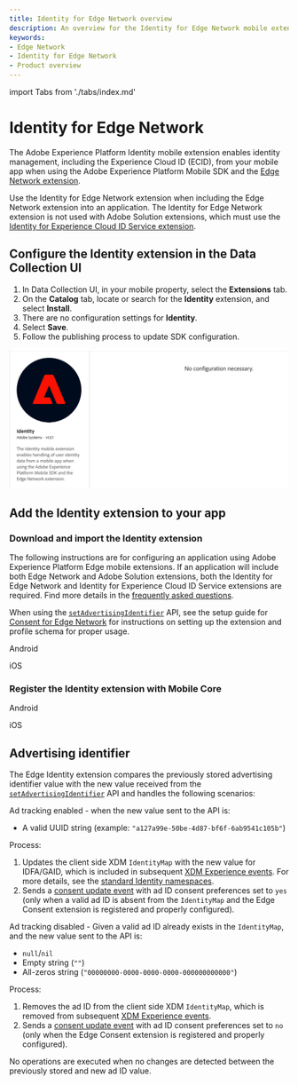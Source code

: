```yaml
---
title: Identity for Edge Network overview
description: An overview for the Identity for Edge Network mobile extension.
keywords:
- Edge Network
- Identity for Edge Network
- Product overview
---
```


import Tabs from './tabs/index.md'

# Identity for Edge Network

The Adobe Experience Platform Identity mobile extension enables identity management, including the Experience Cloud ID (ECID), from your mobile app when using the Adobe Experience Platform Mobile SDK and the [Edge Network extension](../edge-network/index.md).

Use the Identity for Edge Network extension when including the Edge Network extension into an application. The Identity for Edge Network extension is not used with Adobe Solution extensions, which must use the [Identity for Experience Cloud ID Service extension](../../home/base/mobile-core/identity/index.md).

## Configure the Identity extension in the Data Collection UI

1. In Data Collection UI, in your mobile property, select the **Extensions** tab.
2. On the **Catalog** tab, locate or search for the **Identity** extension, and select **Install**.
3. There are no configuration settings for **Identity**.
4. Select **Save**.
5. Follow the publishing process to update SDK configuration.

![Identity for Edge Network extension configuration](./assets/index/configuration.png)

## Add the Identity extension to your app

### Download and import the Identity extension

<InlineAlert variant="info" slots="text"/>

The following instructions are for configuring an application using Adobe Experience Platform Edge mobile extensions. If an application will include both Edge Network and Adobe Solution extensions, both the Identity for Edge Network and Identity for Experience Cloud ID Service extensions are required. Find more details in the [frequently asked questions](./faq.md).

<InlineAlert variant="info" slots="text"/>

When using the [`setAdvertisingIdentifier`](./api-reference.md#setadvertisingidentifier) API, see the setup guide for [Consent for Edge Network](../consent-for-edge-network/index.md) for instructions on setting up the extension and profile schema for proper usage.

<TabsBlock orientation="horizontal" slots="heading, content" repeat="2"/>

Android

<Tabs query="platform=android&task=download"/>

iOS

<Tabs query="platform=ios&task=download"/>

### Register the Identity extension with Mobile Core

<TabsBlock orientation="horizontal" slots="heading, content" repeat="2"/>

Android

<Tabs query="platform=android&task=register"/>

iOS

<Tabs query="platform=ios&task=register"/>

## Advertising identifier

The Edge Identity extension compares the previously stored advertising identifier value with the new value received from the [`setAdvertisingIdentifier`](./api-reference.md#setadvertisingidentifier) API and handles the following scenarios:

Ad tracking enabled - when the new value sent to the API is:

* A valid UUID string (example: `"a127a99e-50be-4d87-bf6f-6ab9541c105b"`)

Process:

1. Updates the client side XDM `IdentityMap` with the new value for IDFA/GAID, which is included in subsequent [XDM Experience events](../edge-network/xdm-experience-events.md). For more details, see the [standard Identity namespaces](https://experienceleague.adobe.com/docs/experience-platform/identity/namespaces.html#standard).
2. Sends a [consent update event](https://experienceleague.adobe.com/docs/experience-platform/xdm/data-types/consents.html) with ad ID consent preferences set to `yes` (only when a valid ad ID is absent from the `IdentityMap` and the Edge Consent extension is registered and properly configured).

Ad tracking disabled - Given a valid ad ID already exists in the `IdentityMap`, and the new value sent to the API is:

* `null`/`nil`
* Empty string (`""`)
* All-zeros string (`"00000000-0000-0000-0000-000000000000"`)  

Process:

1. Removes the ad ID from the client side XDM `IdentityMap`, which is removed from subsequent [XDM Experience events](../edge-network/xdm-experience-events.md).
2. Sends a [consent update event](https://experienceleague.adobe.com/docs/experience-platform/xdm/data-types/consents.html) with ad ID consent preferences set to `no` (only when the Edge Consent extension is registered and properly configured).

No operations are executed when no changes are detected between the previously stored and new ad ID value.
